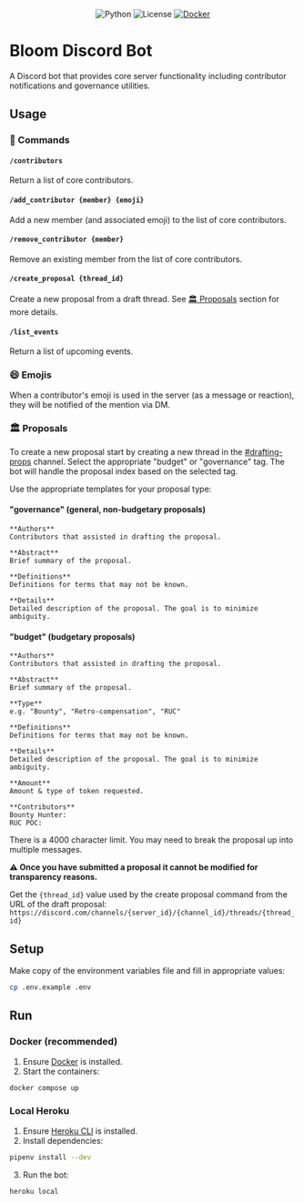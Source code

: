<div align="center">

![Python](https://img.shields.io/badge/python-3.11-blue.svg)
![License](https://img.shields.io/badge/license-MIT-green.svg)
[![Docker](https://img.shields.io/badge/docker-%230db7ed.svg?logo=docker&logoColor=white)](https://docs.docker.com/compose/install/)

</div>

# Bloom Discord Bot

A Discord bot that provides core server functionality including contributor notifications and governance utilities.

## Usage
### 🤖 Commands
#### `/contributors`
Return a list of core contributors.

#### `/add_contributor {member} {emoji}`
Add a new member (and associated emoji) to the list of core contributors.

#### `/remove_contributor {member}`
Remove an existing member from the list of core contributors.

#### `/create_proposal {thread_id}`
Create a new proposal from a draft thread. See [🏛️ Proposals](#🏛️-proposals) section for more details.

#### `/list_events`
Return a list of upcoming events.

### 😄 Emojis
When a contributor's emoji is used in the server (as a message or reaction), they will be notified of the mention via DM.

### 🏛️ Proposals
To create a new proposal start by creating a new thread in the [#drafting-props](https://discord.com/channels/1152979839737925705/1234677429516111944) channel. Select the appropriate "budget" or "governance" tag. The bot will handle the proposal index based on the selected tag.

Use the appropriate templates for your proposal type:

#### "governance" (general, non-budgetary proposals)
```
**Authors**
Contributors that assisted in drafting the proposal.

**Abstract**
Brief summary of the proposal.

**Definitions**
Definitions for terms that may not be known.

**Details**
Detailed description of the proposal. The goal is to minimize ambiguity.

```

#### "budget" (budgetary proposals)
```
**Authors**
Contributors that assisted in drafting the proposal.

**Abstract**
Brief summary of the proposal.

**Type**
e.g. "Bounty", "Retro-compensation", "RUC"

**Definitions**
Definitions for terms that may not be known.

**Details**
Detailed description of the proposal. The goal is to minimize ambiguity.

**Amount**
Amount & type of token requested.

**Contributors**
Bounty Hunter:
RUC POC:
```
There is a 4000 character limit. You may need to break the proposal up into multiple messages.

**⚠️ Once you have submitted a proposal it cannot be modified for transparency reasons.**

Get the `{thread_id}` value used by the create proposal command from the URL of the draft proposal:
`https://discord.com/channels/{server_id}/{channel_id}/threads/{thread_id}`

## Setup

Make copy of the environment variables file and fill in appropriate values:
```bash
cp .env.example .env
```

## Run
### Docker (recommended)

1. Ensure [Docker](https://docs.docker.com/compose/install/) is installed.
2. Start the containers:
```bash
docker compose up
```

### Local Heroku

1. Ensure [Heroku CLI](https://devcenter.heroku.com/articles/heroku-cli) is installed.
2. Install dependencies:
```bash
pipenv install --dev
```
3. Run the bot:
```bash
heroku local
```
  